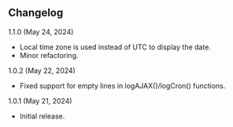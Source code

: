 Changelog
----------------------------------------

1.1.0 (May 24, 2024)
* Local time zone is used instead of UTC to display the date.
* Minor refactoring.

1.0.2 (May 22, 2024)
* Fixed support for empty lines in logAJAX()/logCron() functions.

1.0.1 (May 21, 2024)
* Initial release.
